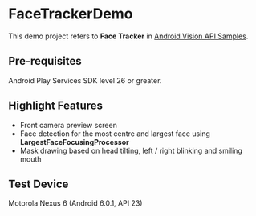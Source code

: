 # FaceTrackerDemo

This demo project refers to **Face Tracker** in [Android Vision API Samples](https://github.com/googlesamples/android-vision).

## Pre-requisites

Android Play Services SDK level 26 or greater.

## Highlight Features

* Front camera preview screen
* Face detection for the most centre and largest face using **LargestFaceFocusingProcessor**
* Mask drawing based on head tilting, left / right blinking and smiling mouth

## Test Device

Motorola Nexus 6 (Android 6.0.1, API 23)
